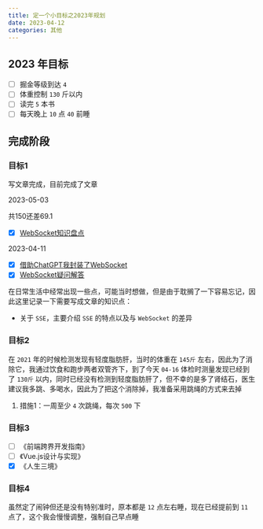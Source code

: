 ```yaml
---
title: 定一个小目标之2023年规划
date: 2023-04-12
categories: 其他
---
```


## 2023 年目标

- [ ] 掘金等级到达 `4`
- [ ] 体重控制 `130` 斤以内
- [ ] 读完 `5` 本书
- [ ] 每天晚上 `10` 点 `40` 前睡

## 完成阶段

### 目标1

写文章完成，目前完成了文章

2023-05-03

共150还差69.1

- [x] [WebSocket知识盘点](https://juejin.cn/post/7228831981889634363)

2023-04-11

- [x] [借助ChatGPT我封装了WebSocket](https://juejin.cn/post/7220776393373450296)
- [x] [WebSocket疑问解答](https://zjgyb.github.io/views/js/2023/2023-04-15.html#%E5%89%8D%E8%A8%80)

在日常生活中经常出现一些点，可能当时想做，但是由于耽搁了一下容易忘记，因此这里记录一下需要写成文章的知识点：

- 关于 `SSE`，主要介绍 `SSE` 的特点以及与 `WebSocket` 的差异

### 目标2

在 `2021` 年的时候检测发现有轻度脂肪肝，当时的体重在 `145斤` 左右，因此为了消除它，我通过饮食和跑步两者双管齐下，到了今天 `04-16` 体检时测量发现已经到了 `130斤` 以内，同时已经没有检测到轻度脂肪肝了，但不幸的是多了肾结石，医生建议我多跳、多喝水，因此为了把这个消除掉，我准备采用跳绳的方式来去掉

1. 措施1：一周至少 `4` 次跳绳，每次 `500` 下

### 目标3

- [ ] 《前端跨界开发指南》
- [ ] 《Vue.js设计与实现》
- [x] 《人生三境》

### 目标4

虽然定了闹钟但还是没有特别准时，原本都是 `12` 点左右睡，现在已经提前到 `11` 点了，这个我会慢慢调整，强制自己早点睡